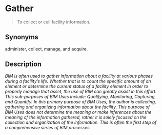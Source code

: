 # Gather

>To collect or cull facility information.

## Synonyms
administer, collect, manage, and acquire.

## Description
_BIM is often used to gather information about a facility at various phases during a facility’s life. Whether that is to count the specific amount of an element or determine the current status of a facility element in order to properly manage that asset, the use of BIM can greatly assist in this effort. This sub-purposes of BIM Uses include: Qualifying, Monitoring, Capturing, and Quantify. In this primary purpose of BIM Uses, the author is collecting, gathering and organizing information about the facility. This purpose of BIM Uses does not determine the meaning or make inferences about the meaning of the information gathered, rather it is solely focused on the collection and organization of the information. This is often the first step of a comprehensive series of BIM processes._
